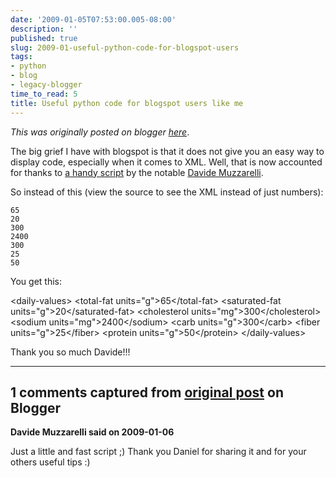 ```yaml
---
date: '2009-01-05T07:53:00.005-08:00'
description: ''
published: true
slug: 2009-01-useful-python-code-for-blogspot-users
tags:
- python
- blog
- legacy-blogger
time_to_read: 5
title: Useful python code for blogspot users like me
---
```


*This was originally posted on blogger [here](https://pydanny.blogspot.com/2009/01/useful-python-code-for-blogspot-users.html)*.

The big grief I have with blogspot is that it does not give you an easy way to display code, especially when it comes to XML. Well, that is now accounted for thanks to [a handy script](https://ddavide.blogspot.com/2006/11/convertire-lhtml-in-html-sicuro.html) by the notable [Davide Muzzarelli](https://ddavide.blogspot.com/).

So instead of this (view the source to see the XML instead of just numbers):


    65
    20
    300
    2400
    300
    25
    50


You get this:

&lt;daily-values&gt;
    &lt;total-fat units="g"&gt;65&lt;/total-fat&gt;
    &lt;saturated-fat units="g"&gt;20&lt;/saturated-fat&gt;
    &lt;cholesterol units="mg"&gt;300&lt;/cholesterol&gt;
    &lt;sodium units="mg"&gt;2400&lt;/sodium&gt;
    &lt;carb units="g"&gt;300&lt;/carb&gt;
    &lt;fiber units="g"&gt;25&lt;/fiber&gt;
    &lt;protein units="g"&gt;50&lt;/protein&gt;
&lt;/daily-values&gt;

Thank you so much Davide!!!

---

## 1 comments captured from [original post](https://pydanny.blogspot.com/2009/01/useful-python-code-for-blogspot-users.html) on Blogger

**Davide Muzzarelli said on 2009-01-06**

Just a little and fast script ;)
Thank you Daniel for sharing it and for your others useful tips :)

